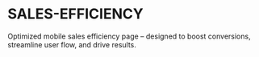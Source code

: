 # SALES-EFFICIENCY
Optimized mobile sales efficiency page – designed to boost conversions, streamline user flow, and drive results.
